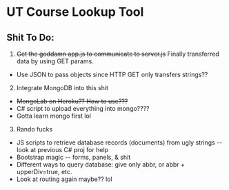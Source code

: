# UT Course Lookup Tool
## Shit To Do:
1. ~~Get the goddamn app.js to communicate to server.js~~ Finally transferred data by using GET params.
  * Use JSON to pass objects since HTTP GET only transfers strings??
2. Integrate MongoDB into this shit
  * ~~MongoLab on Heroku?? How to use???~~
  * C# script to upload everything into mongo????
  * Gotta learn mongo first lol
3. Rando fucks
  * JS scripts to retrieve database records (documents) from ugly strings -- look at previous C# proj for help
  * Bootstrap magic -- forms, panels, & shit
  * Different ways to query database: give only abbr, or abbr + upperDiv=true, etc.
  * Look at routing again maybe?? lol
